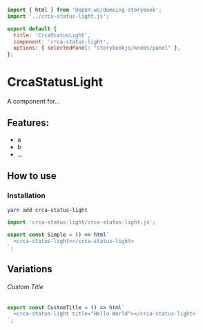 ```js script
import { html } from '@open-wc/demoing-storybook';
import '../crca-status-light.js';

export default {
  title: 'CrcaStatusLight',
  component: 'crca-status-light',
  options: { selectedPanel: "storybookjs/knobs/panel" },
};
```

# CrcaStatusLight

A component for...

## Features:

- a
- b
- ...

## How to use

### Installation

```bash
yarn add crca-status-light
```

```js
import 'crca-status-light/crca-status-light.js';
```

```js preview-story
export const Simple = () => html`
  <crca-status-light></crca-status-light>
`;
```

## Variations

###### Custom Title

```js preview-story
export const CustomTitle = () => html`
  <crca-status-light title="Hello World"></crca-status-light>
`;
```
